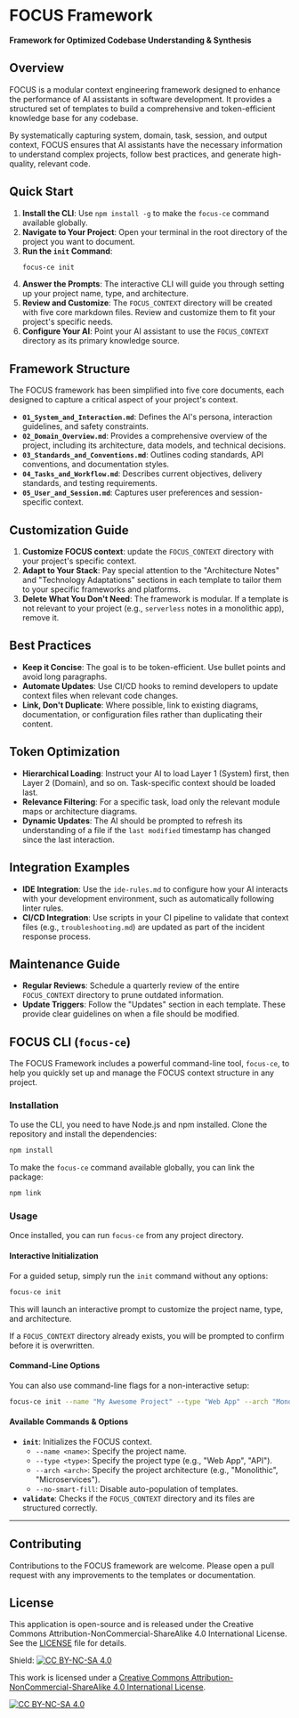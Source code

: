 # FOCUS Framework
**Framework for Optimized Codebase Understanding & Synthesis**

## Overview
FOCUS is a modular context engineering framework designed to enhance the performance of AI assistants in software development. It provides a structured set of templates to build a comprehensive and token-efficient knowledge base for any codebase.

By systematically capturing system, domain, task, session, and output context, FOCUS ensures that AI assistants have the necessary information to understand complex projects, follow best practices, and generate high-quality, relevant code.

## Quick Start

1.  **Install the CLI**: Use `npm install -g` to make the `focus-ce` command available globally.
2.  **Navigate to Your Project**: Open your terminal in the root directory of the project you want to document.
3.  **Run the `init` Command**:
    ```bash
    focus-ce init
    ```
4.  **Answer the Prompts**: The interactive CLI will guide you through setting up your project name, type, and architecture.
5.  **Review and Customize**: The `FOCUS_CONTEXT` directory will be created with five core markdown files. Review and customize them to fit your project's specific needs.
6.  **Configure Your AI**: Point your AI assistant to use the `FOCUS_CONTEXT` directory as its primary knowledge source.

## Framework Structure
The FOCUS framework has been simplified into five core documents, each designed to capture a critical aspect of your project's context.

- **`01_System_and_Interaction.md`**: Defines the AI's persona, interaction guidelines, and safety constraints.
- **`02_Domain_Overview.md`**: Provides a comprehensive overview of the project, including its architecture, data models, and technical decisions.
- **`03_Standards_and_Conventions.md`**: Outlines coding standards, API conventions, and documentation styles.
- **`04_Tasks_and_Workflow.md`**: Describes current objectives, delivery standards, and testing requirements.
- **`05_User_and_Session.md`**: Captures user preferences and session-specific context.

## Customization Guide

1.  **Customize FOCUS context**: update the `FOCUS_CONTEXT` directory with your project's specific context.
2.  **Adapt to Your Stack**: Pay special attention to the "Architecture Notes" and "Technology Adaptations" sections in each template to tailor them to your specific frameworks and platforms.
3.  **Delete What You Don't Need**: The framework is modular. If a template is not relevant to your project (e.g., `serverless` notes in a monolithic app), remove it.

## Best Practices

- **Keep it Concise**: The goal is to be token-efficient. Use bullet points and avoid long paragraphs.
- **Automate Updates**: Use CI/CD hooks to remind developers to update context files when relevant code changes.
- **Link, Don't Duplicate**: Where possible, link to existing diagrams, documentation, or configuration files rather than duplicating their content.

## Token Optimization

- **Hierarchical Loading**: Instruct your AI to load Layer 1 (System) first, then Layer 2 (Domain), and so on. Task-specific context should be loaded last.
- **Relevance Filtering**: For a specific task, load only the relevant module maps or architecture diagrams.
- **Dynamic Updates**: The AI should be prompted to refresh its understanding of a file if the `last modified` timestamp has changed since the last interaction.

## Integration Examples

- **IDE Integration**: Use the `ide-rules.md` to configure how your AI interacts with your development environment, such as automatically following linter rules.
- **CI/CD Integration**: Use scripts in your CI pipeline to validate that context files (e.g., `troubleshooting.md`) are updated as part of the incident response process.

## Maintenance Guide

- **Regular Reviews**: Schedule a quarterly review of the entire `FOCUS_CONTEXT` directory to prune outdated information.
- **Update Triggers**: Follow the "Updates" section in each template. These provide clear guidelines on when a file should be modified.

## FOCUS CLI (`focus-ce`)

The FOCUS Framework includes a powerful command-line tool, `focus-ce`, to help you quickly set up and manage the FOCUS context structure in any project.

### Installation

To use the CLI, you need to have Node.js and npm installed. Clone the repository and install the dependencies:

```bash
npm install
```

To make the `focus-ce` command available globally, you can link the package:

```bash
npm link
```

### Usage

Once installed, you can run `focus-ce` from any project directory.

#### Interactive Initialization

For a guided setup, simply run the `init` command without any options:

```bash
focus-ce init
```

This will launch an interactive prompt to customize the project name, type, and architecture.

If a `FOCUS_CONTEXT` directory already exists, you will be prompted to confirm before it is overwritten.

#### Command-Line Options

You can also use command-line flags for a non-interactive setup:

```bash
focus-ce init --name "My Awesome Project" --type "Web App" --arch "Monolithic"
```

#### Available Commands & Options

*   **`init`**: Initializes the FOCUS context.
    *   `--name <name>`: Specify the project name.
    *   `--type <type>`: Specify the project type (e.g., "Web App", "API").
    *   `--arch <arch>`: Specify the project architecture (e.g., "Monolithic", "Microservices").
    *   `--no-smart-fill`: Disable auto-population of templates.
*   **`validate`**: Checks if the `FOCUS_CONTEXT` directory and its files are structured correctly.
---

## Contributing
Contributions to the FOCUS framework are welcome. Please open a pull request with any improvements to the templates or documentation.

## License

This application is open-source and is released under the Creative Commons Attribution-NonCommercial-ShareAlike 4.0 International License. See the [LICENSE](LICENSE) file for details.

Shield: [![CC BY-NC-SA 4.0][cc-by-nc-sa-shield]][cc-by-nc-sa]

This work is licensed under a
[Creative Commons Attribution-NonCommercial-ShareAlike 4.0 International License][cc-by-nc-sa].

[![CC BY-NC-SA 4.0][cc-by-nc-sa-image]][cc-by-nc-sa]

[cc-by-nc-sa]: http://creativecommons.org/licenses/by-nc-sa/4.0/
[cc-by-nc-sa-image]: https://licensebuttons.net/l/by-nc-sa/4.0/88x31.png
[cc-by-nc-sa-shield]: https://img.shields.io/badge/License-CC%20BY--NC--SA%204.0-lightgrey.svg
